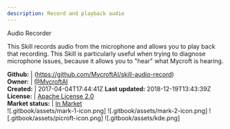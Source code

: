 ```yaml
---
description: Record and playback audio
---
```

Audio Recorder

This Skill records audio from the microphone and allows you to play back that recording. This Skill is particularly useful when trying to diagnose microphone issues, because it allows you to "hear" what Mycroft is hearing.

**Github:** | (https://github.com/MycroftAI/skill-audio-record)  
**Owner:** | [@MycroftAI](https://github.com/MycroftAI)  
**Created:** | 2017-04-04T17:44:41Z  **Last updated:** 2018-12-19T13:43:39Z  
**License:** | [Apache License 2.0](https://api.github.com/licenses/apache-2.0)  
**Market status:** | [In Market](https://market.mycroft.ai/skill/mycroft-audio-record)  
 ![.gitbook/assets/mark-1-icon.png]  ![.gitbook/assets/mark-2-icon.png]  ![.gitbook/assets/picroft-icon.png]  ![.gitbook/assets/kde.png]  
